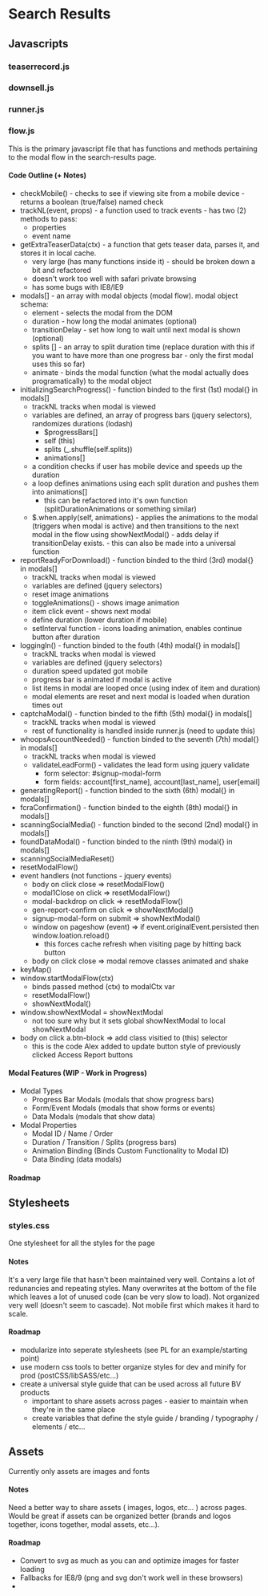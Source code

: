 # Search Results

## Javascripts

### teaserrecord.js

### downsell.js

### runner.js

### flow.js

This is the primary javascript file that has functions and methods pertaining to the modal flow in the search-results page.

#### Code Outline (+ Notes)

* checkMobile() - checks to see if viewing site from a mobile device - returns a boolean (true/false) named check
* trackNL(event, props) - a function used to track events - has two (2) methods to pass:
	* properties
	* event name
* getExtraTeaserData(ctx) - a function that gets teaser data, parses it, and stores it in local cache.
	* very large (has many functions inside it) - should be broken down a bit and refactored
	* doesn't work too well with safari private browsing
	* has some bugs with IE8/IE9 
* modals[] - an array with modal objects (modal flow). modal object schema:
	* element - selects the modal from the DOM
	* duration - how long the modal animates (optional)
	* transitionDelay - set how long to wait until next modal is shown (optional)
	* splits [] - an array to split duration time (replace duration with this if you want to have more than one progress bar - only the first modal uses this so far)
	* animate - binds the modal function (what the modal actually does programatically) to the modal object
* initializingSearchProgress() - function binded to the first (1st) modal{} in modals[]
	* trackNL tracks when modal is viewed
	* variables are defined, an array of progress bars (jquery selectors), randomizes durations (lodash)
		* $progressBars[]
		* self (this)
		* splits (_.shuffle(self.splits))
		* animations[]
	* a condition checks if user has mobile device and speeds up the duration
	* a loop defines animations using each split duration and pushes them into animations[]
		* this can be refactored into it's own function (splitDurationAnimations or something similar)
    * $.when.apply(self, animations) - applies the animations to the modal (triggers when modal is active) and then transitions to the next modal in the flow using showNextModal() - adds delay if transitionDelay exists. - this can also be made into a universal function
* reportReadyForDownload() - function binded to the third (3rd) modal{} in modals[]
	* trackNL tracks when modal is viewed
	* variables are defined (jquery selectors)
	* reset image animations
	* toggleAnimations() - shows image animation
	* item click event - shows next modal
	* define duration (lower duration if mobile)
	* setInterval function - icons loading animation, enables continue button after duration
* loggingIn() - function binded to the fouth (4th) modal{} in modals[]
	* trackNL tracks when modal is viewed
	* variables are defined (jquery selectors) 
	* duration speed updated got mobile
	* progress bar is animated if modal is active
	* list items in modal are looped once (using index of item and duration)
	* modal elements are reset and next modal is loaded when duration times out
* captchaModal() - function binded to the fifth (5th) modal{} in modals[]
	* trackNL tracks when modal is viewed
	* rest of functionality is handled inside runner.js (need to update this)
* whoopsAccountNeeded() - function binded to the seventh (7th) modal{} in modals[]
	* trackNL tracks when modal is viewed
	* validateLeadForm() - validates the lead form using jquery validate
		* form selector: #signup-modal-form
		* form fields: account[first_name], account[last_name], user[email]
* generatingReport() - function binded to the sixth (6th) modal{} in modals[]
* fcraConfirmation() - function binded to the eighth (8th) modal{} in modals[]
* scanningSocialMedia() - function binded to the second (2nd) modal{} in modals[]
* foundDataModal() - function binded to the ninth (9th) modal{} in modals[]
* scanningSocialMediaReset()
* resetModalFlow()
* event handlers (not functions - jquery events)
	* body on click close => resetModalFlow()
	* modal1Close on click => resetModalFlow()
	* modal-backdrop on click => resetModalFlow()
	* gen-report-confirm on click => showNextModal()
	* signup-modal-form on submit => showNextModal()
	* window on pageshow (event) => if event.originalEvent.persisted then window.loation.reload()
		* this forces cache refresh when visiting page by hitting back button
	* body on click close => modal remove classes animated and shake
* keyMap()
* window.startModalFlow(ctx)
	* binds passed method (ctx) to modalCtx var
	* resetModalFlow()
	* showNextModal()
* window.showNextModal = showNextModal
	* not too sure why but it sets global showNextModal to local showNextModal
* body on click a.btn-block => add class visitied to (this) selector
	* this is the code Alex added to update button style of previously clicked Access Report buttons

#### Modal Features (WIP - Work in Progress)

* Modal Types
	* Progress Bar Modals (modals that show progress bars)
	* Form/Event Modals (modals that show forms or events)
	* Data Modals (modals that show data)
* Modal Properties
	* Modal ID / Name / Order
	* Duration / Transition / Splits (progress bars)
	* Animation Binding (Binds Custom Functionality to Modal ID)
	* Data Binding (data modals)

#### Roadmap

## Stylesheets

### styles.css

One stylesheet for all the styles for the page

#### Notes

It's a very large file that hasn't been maintained very well. Contains a lot of redunancies and repeating styles. Many overwrites at the bottom of the file which leaves a lot of unused code (can be very slow to load). Not organized very well (doesn't seem to cascade). Not mobile first which makes it hard to scale.

#### Roadmap

* modularize into seperate stylesheets (see PL for an example/starting point)
* use modern css tools to better organize styles for dev and minify for prod (postCSS/libSASS/etc...)
* create a universal style guide that can be used across all future BV products
	* important to share assets across pages - easier to maintain when they're in the same place
	* create variables that define the style guide / branding / typography / elements / etc...

## Assets

Currently only assets are images and fonts

#### Notes

Need a better way to share assets ( images, logos, etc... ) across pages. Would be great if assets can be 
organized better (brands and logos together, icons together, modal assets, etc...).

#### Roadmap

* Convert to svg as much as you can and optimize images for faster loading
* Fallbacks for IE8/9 (png and svg don't work well in these browsers)
* 
